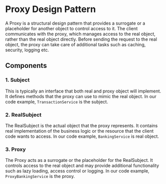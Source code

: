 # Proxy Design Pattern
A Proxy is a structural design pattern that provides a surrogate or a placeholder for another object to control access to it. 
The client communicates with the proxy, which manages access to the real object, rather than the real object directly. Before
sending the request to the real object, the proxy can take care of additional tasks such as caching, security, logging etc.

## Components
### 1. Subject
This is typically an interface that both real and proxy object will implement. It defines methods that the proxy can use to mimic the
real object. In our code example, `TransactionService` is the subject.
### 2. RealSubject
The RealSubject is the actual object that the proxy represents. It contains real implementation of the business logic or the resource
that the client code wants to access. In our code example, `BankingService` is real object.
### 3. Proxy
The Proxy acts as a surrogate or the placeholder for the RealSubject. It controls access to the real object and may provide additional
functionality such as lazy loading, access control or logging. In our code example, `ProxyBankingService` is the proxy.

